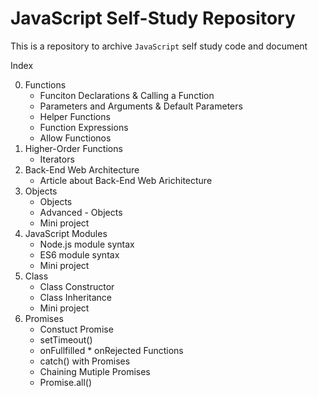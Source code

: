 # JavaScript Self-Study Repository
This is a repository to archive `JavaScript` self study code and document

Index


0. Functions
    * Funciton Declarations & Calling a Function
    * Parameters and Arguments  & Default Parameters
    * Helper Functions
    * Function Expressions
    * Allow Functionos
1. Higher-Order Functions 
    * Iterators
2. Back-End Web Architecture
    * Article about Back-End Web Arichitecture
3. Objects
    * Objects
    * Advanced - Objects
    * Mini project
4. JavaScript Modules
   * Node.js module syntax
   * ES6 module syntax
   * Mini project
5. Class
   * Class Constructor
   * Class Inheritance
   * Mini project
6. Promises
   * Constuct Promise
   * setTimeout()
   * onFullfilled * onRejected Functions
   * catch() with Promises
   * Chaining Mutiple Promises
   * Promise.all()
   
